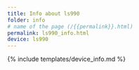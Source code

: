 ```yaml
---
title: Info about ls990
folder: info
# name of the page (/{{permalink}}.html)
permalink: ls990_info.html
device: ls990
---
```

{% include templates/device_info.md %}
